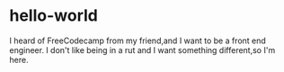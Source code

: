 # hello-world
I heard of FreeCodecamp from my friend,and I want to be a front end engineer.
I don't like being in a rut and I want something different,so I'm here.
